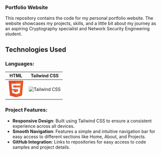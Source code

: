 
### Portfolio Website

This repository contains the code for my personal portfolio website. The website showcases my projects, skills, and a little bit about my journey as an aspiring Cryptography specialist and Network Security Engineering student.

## Technologies Used

### Languages:
| HTML | Tailwind CSS |
|----------|----------|
|  <img src="https://github.com/devicons/devicon/blob/master/icons/html5/html5-original.svg" title="HTML" alt="HTML" width="55" height="55"/> |  <img src="https://commons.wikimedia.org/wiki/File:Tailwind_CSS_Logo.svg" title="Tailwind CSS" alt="Tailwind CSS" width="55" height="55"/> |

### Project Features:
- **Responsive Design**: Built using Tailwind CSS to ensure a consistent experience across all devices.
- **Smooth Navigation**: Features a simple and intuitive navigation bar for easy access to different sections like Home, About, and Projects.
- **GitHub Integration**: Links to repositories for easy access to code samples and project details.
